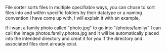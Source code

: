 File sorter sorts files in multiple cpecifiable ways, you can chose to sort files into and within specific folders by their datatype or a naming convention I have come up with, I will explain it with an example,

If i want a family photo called "photo.jpg" to go into "<current directory of the file>/photos/family/" I can call the image photos.family.photos.jpg and it will be automatically placed into the intended directory and creat it for you if the directory and associated files dont already exist.
